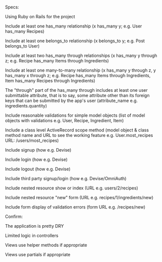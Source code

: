 Specs:

 Using Ruby on Rails for the project
 
 Include at least one has_many relationship (x has_many y; e.g. User has_many Recipes)
 
 Include at least one belongs_to relationship (x belongs_to y; e.g. Post belongs_to User)
 
 Include at least two has_many through relationships (x has_many y through z; e.g. Recipe has_many Items through Ingredients)
 
 Include at least one many-to-many relationship (x has_many y through z, y has_many x through z; e.g. Recipe has_many Items through Ingredients, Item has_many Recipes through Ingredients)
 
 The "through" part of the has_many through includes at least one user submittable attribute, that is to say, some attribute other than its foreign keys that can be submitted by the app's user (attribute_name e.g. ingredients.quantity)
 
 Include reasonable validations for simple model objects (list of model objects with validations e.g. User, Recipe, Ingredient, Item)
 
 Include a class level ActiveRecord scope method (model object & class method name and URL to see the working feature e.g. User.most_recipes URL: /users/most_recipes)
 
 Include signup (how e.g. Devise)
 
 Include login (how e.g. Devise)
 
 Include logout (how e.g. Devise)
 
 Include third party signup/login (how e.g. Devise/OmniAuth)
 
 Include nested resource show or index (URL e.g. users/2/recipes)
 
 Include nested resource "new" form (URL e.g. recipes/1/ingredients/new)
 
 Include form display of validation errors (form URL e.g. /recipes/new)

Confirm:

 The application is pretty DRY

 Limited logic in controllers

 Views use helper methods if appropriate

 Views use partials if appropriate